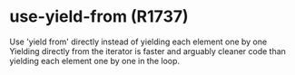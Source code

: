 # use-yield-from (R1737)

Use 'yield from' directly instead of yielding each element one by one
Yielding directly from the iterator is faster and arguably cleaner code
than yielding each element one by one in the loop.
